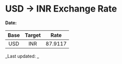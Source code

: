 # USD → INR Exchange Rate

**Date:** 

| Base | Target | Rate  |
|:----:|:------:|:-----:|
| USD  | INR    | 87.9117 |

_Last updated: _